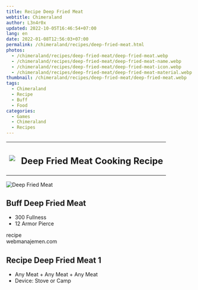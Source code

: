 ```yaml
---
title: Recipe Deep Fried Meat
webtitle: Chimeraland
author: L3n4r0x
updated: 2022-10-05T16:46:54+07:00
lang: en
date: 2022-01-08T12:56:03+07:00
permalink: /chimeraland/recipes/deep-fried-meat.html
photos:
  - /chimeraland/recipes/deep-fried-meat/deep-fried-meat.webp
  - /chimeraland/recipes/deep-fried-meat/deep-fried-meat-name.webp
  - /chimeraland/recipes/deep-fried-meat/deep-fried-meat-icon.webp
  - /chimeraland/recipes/deep-fried-meat/deep-fried-meat-material.webp
thumbnail: /chimeraland/recipes/deep-fried-meat/deep-fried-meat.webp
tags:
  - Chimeraland
  - Recipe
  - Buff
  - Food
categories:
  - Games
  - Chimeraland
  - Recipes
---
```


<section id="bootstrap-wrapper"><link rel="stylesheet" href="https://cdn.statically.io/gh/dimaslanjaka/Web-Manajemen/40ac3225/css/bootstrap-4.5-wrapper.css"/><div class="row mb-2"><div class="col-md-12 mb-2"><table class="table" id="post-info"><tbody><tr><td><img class="d-inline-block me-2" src="/chimeraland/recipes/deep-fried-meat/deep-fried-meat-icon.webp" width="auto" height="auto"/></td><td><h1 class="fs-5">Deep Fried Meat Cooking Recipe</h1></td></tr></tbody></table></div></div><div class="card mb-2"><div class="row g-0"><div class="col-sm-4 position-relative mb-2"><img src="/chimeraland/recipes/deep-fried-meat/deep-fried-meat-material.webp" class="card-img fit-cover w-100 h-100" alt="Deep Fried Meat" data-fancybox="true"/></div><div class="col-sm-8 mb-2"><div class="card-body"><h2 class="card-title fs-5">Buff Deep Fried Meat</h2><div class="card-text"><ul><li>300 Fullness</li><li>12 Armor Pierce</li></ul></div><span class="badge rounded-pill bg-dark">recipe</span></div><div class="card-footer text-end text-muted">webmanajemen.com</div></div></div></div><div class="row mb-2"><div class="col-12 col-lg-6 recipe-item mb-2"><div class="card"><div class="card-body"><h2 class="card-title fs-5">Recipe Deep Fried Meat 1</h2><div class="card-text"><ul><li>Any Meat<span> + </span>Any Meat<span> + </span>Any Meat</li><li>Device: Stove or Camp</li></ul></div></div></div></div></div></section>